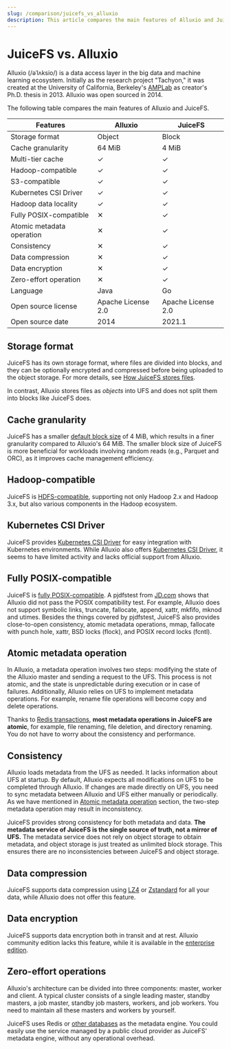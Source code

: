 ```yaml
---
slug: /comparison/juicefs_vs_alluxio
description: This article compares the main features of Alluxio and JuiceFS.
---
```


# JuiceFS vs. Alluxio

Alluxio (/əˈlʌksio/) is a data access layer in the big data and machine learning ecosystem. Initially as the research project "Tachyon," it was created at the University of California, Berkeley's [AMPLab](https://en.wikipedia.org/wiki/AMPLab) as creator's Ph.D. thesis in 2013. Alluxio was open sourced in 2014.

The following table compares the main features of Alluxio and JuiceFS.

| Features                  | Alluxio            | JuiceFS            |
| --------                  | -------            | -------            |
| Storage format            | Object             | Block              |
| Cache granularity         | 64 MiB             | 4 MiB               |
| Multi-tier cache          | ✓                  | ✓                  |
| Hadoop-compatible         | ✓                  | ✓                  |
| S3-compatible             | ✓                  | ✓                  |
| Kubernetes CSI Driver     | ✓                  | ✓                  |
| Hadoop data locality      | ✓                  | ✓                  |
| Fully POSIX-compatible    | ✕                  | ✓                  |
| Atomic metadata operation | ✕                  | ✓                  |
| Consistency               | ✕                  | ✓                  |
| Data compression          | ✕                  | ✓                  |
| Data encryption           | ✕                  | ✓                  |
| Zero-effort operation     | ✕                  | ✓                  |
| Language                  | Java               | Go                 |
| Open source license       | Apache License 2.0 | Apache License 2.0 |
| Open source date          | 2014               | 2021.1             |

## Storage format

JuiceFS has its own storage format, where files are divided into blocks, and they can be optionally encrypted and compressed before being uploaded to the object storage. For more details, see [How JuiceFS stores files](../architecture.md#how-juicefs-store-files).

In contrast, Alluxio stores files as _objects_ into UFS and does not split them into blocks like JuiceFS does.

## Cache granularity

JuiceFS has a smaller [default block size](../architecture.md#how-juicefs-store-files) of 4 MiB, which results in a finer granularity compared to Alluxio's 64 MiB. The smaller block size of JuiceFS is more beneficial for workloads involving random reads (e.g., Parquet and ORC), as it improves cache management efficiency.

## Hadoop-compatible

JuiceFS is [HDFS-compatible](../../deployment/hadoop_java_sdk.md), supporting not only Hadoop 2.x and Hadoop 3.x, but also various components in the Hadoop ecosystem.

## Kubernetes CSI Driver

JuiceFS provides [Kubernetes CSI Driver](https://github.com/juicedata/juicefs-csi-driver) for easy integration with Kubernetes environments. While Alluxio also offers [Kubernetes CSI Driver](https://github.com/Alluxio/alluxio-csi), it seems to have limited activity and lacks official support from Alluxio.

## Fully POSIX-compatible

JuiceFS is [fully POSIX-compatible](../../reference/posix_compatibility.md). A pjdfstest from [JD.com](https://www.slideshare.net/Alluxio/using-alluxio-posix-fuse-api-in-jdcom) shows that Alluxio did not pass the POSIX compatibility test. For example, Alluxio does not support symbolic links, truncate, fallocate, append, xattr, mkfifo, mknod and utimes. Besides the things covered by pjdfstest, JuiceFS also provides close-to-open consistency, atomic metadata operations, mmap, fallocate with punch hole, xattr, BSD locks (flock), and POSIX record locks (fcntl).

## Atomic metadata operation

In Alluxio, a metadata operation involves two steps: modifying the state of the Alluxio master and sending a request to the UFS. This process is not atomic, and the state is unpredictable during execution or in case of failures. Additionally, Alluxio relies on UFS to implement metadata operations. For example, rename file operations will become copy and delete operations.

Thanks to [Redis transactions](https://redis.io/topics/transactions), **most metadata operations in JuiceFS are atomic**, for example, file renaming, file deletion, and directory renaming. You do not have to worry about the consistency and performance.

## Consistency

Alluxio loads metadata from the UFS as needed. It lacks information about UFS at startup. By default, Alluxio expects all modifications on UFS to be completed through Alluxio. If changes are made directly on UFS, you need to sync metadata between Alluxio and UFS either manually or periodically. As we have mentioned in [Atomic metadata operation](#atomic-metadata-operation) section, the two-step metadata operation may result in inconsistency.

JuiceFS provides strong consistency for both metadata and data. **The metadata service of JuiceFS is the single source of truth, not a mirror of UFS.** The metadata service does not rely on object storage to obtain metadata, and object storage is just treated as unlimited block storage. This ensures there are no inconsistencies between JuiceFS and object storage.

## Data compression

JuiceFS supports data compression using [LZ4](https://lz4.github.io/lz4) or [Zstandard](https://facebook.github.io/zstd) for all your data, while Alluxio does not offer this feature.

## Data encryption

JuiceFS supports data encryption both in transit and at rest. Alluxio community edition lacks this feature, while it is available in the [enterprise edition](https://docs.alluxio.io/ee/user/stable/en/operation/Security.html#end-to-end-data-encryption).

## Zero-effort operations

Alluxio's architecture can be divided into three components: master, worker and client. A typical cluster consists of a single leading master, standby masters, a job master, standby job masters, workers, and job workers. You need to maintain all these masters and workers by yourself.

JuiceFS uses Redis or [other databases](../../reference/how_to_set_up_metadata_engine.md) as the metadata engine. You could easily use the service managed by a public cloud provider as JuiceFS' metadata engine, without any operational overhead.
